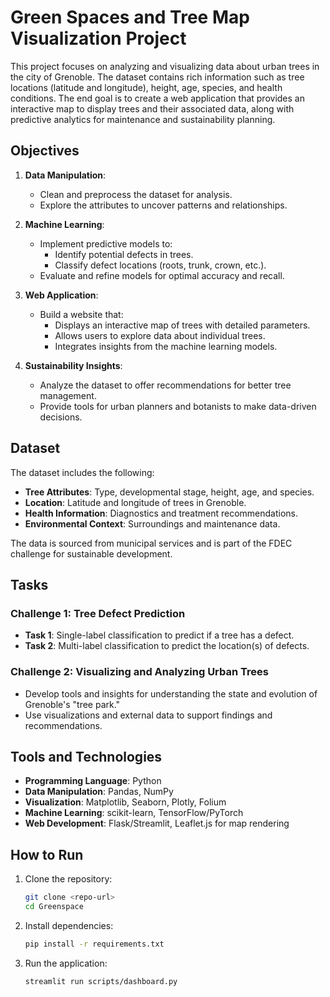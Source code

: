 # Green Spaces and Tree Map Visualization Project

This project focuses on analyzing and visualizing data about urban trees in the city of Grenoble. The dataset contains rich information such as tree locations (latitude and longitude), height, age, species, and health conditions. The end goal is to create a web application that provides an interactive map to display trees and their associated data, along with predictive analytics for maintenance and sustainability planning.

## Objectives

1. **Data Manipulation**:
   - Clean and preprocess the dataset for analysis.
   - Explore the attributes to uncover patterns and relationships.

2. **Machine Learning**:
   - Implement predictive models to:
     - Identify potential defects in trees.
     - Classify defect locations (roots, trunk, crown, etc.).
   - Evaluate and refine models for optimal accuracy and recall.

3. **Web Application**:
   - Build a website that:
     - Displays an interactive map of trees with detailed parameters.
     - Allows users to explore data about individual trees.
     - Integrates insights from the machine learning models.

4. **Sustainability Insights**:
   - Analyze the dataset to offer recommendations for better tree management.
   - Provide tools for urban planners and botanists to make data-driven decisions.

## Dataset

The dataset includes the following:
- **Tree Attributes**: Type, developmental stage, height, age, and species.
- **Location**: Latitude and longitude of trees in Grenoble.
- **Health Information**: Diagnostics and treatment recommendations.
- **Environmental Context**: Surroundings and maintenance data.

The data is sourced from municipal services and is part of the FDEC challenge for sustainable development.

## Tasks

### Challenge 1: Tree Defect Prediction
- **Task 1**: Single-label classification to predict if a tree has a defect.
- **Task 2**: Multi-label classification to predict the location(s) of defects.

### Challenge 2: Visualizing and Analyzing Urban Trees
- Develop tools and insights for understanding the state and evolution of Grenoble's "tree park."
- Use visualizations and external data to support findings and recommendations.

## Tools and Technologies

- **Programming Language**: Python
- **Data Manipulation**: Pandas, NumPy
- **Visualization**: Matplotlib, Seaborn, Plotly, Folium
- **Machine Learning**: scikit-learn, TensorFlow/PyTorch
- **Web Development**: Flask/Streamlit, Leaflet.js for map rendering

## How to Run

1. Clone the repository:
   ```bash
   git clone <repo-url>
   cd Greenspace

   ```
2. Install dependencies:
   ```bash
   pip install -r requirements.txt
   ```
3. Run the application:
   ```bash
   streamlit run scripts/dashboard.py
   ```



